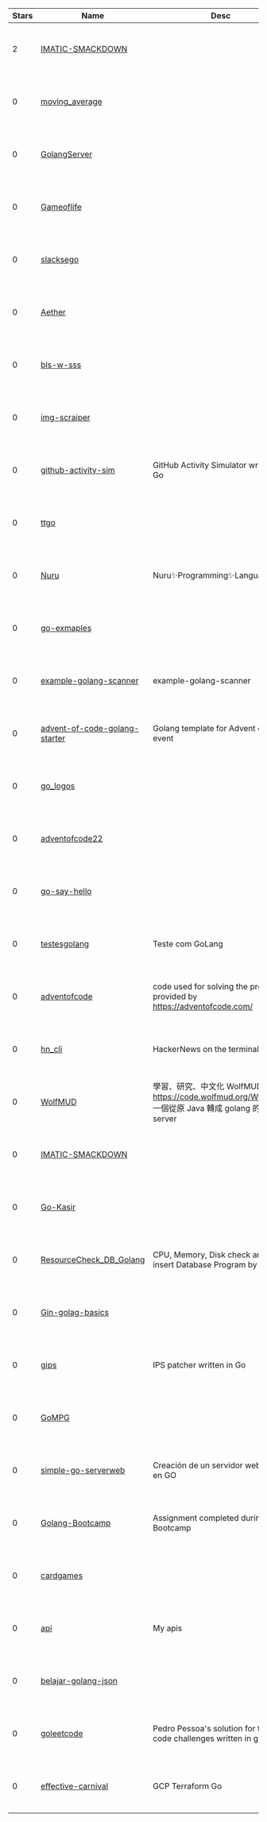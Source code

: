 | Stars | Name | Desc | Created | 
| ----- | ------- | ------------- | ------------- |
| 2 | [IMATIC-SMACKDOWN](https://github.com/merlinepedra/IMATIC-SMACKDOWN) |  | 2022-12-01 01:19:16 +0000 UTC |
| 0 | [moving_average](https://github.com/SashaBokov/moving_average) |  | 2022-12-01 01:25:22 +0000 UTC |
| 0 | [GolangServer](https://github.com/Danc-app/GolangServer) |  | 2022-12-01 01:00:35 +0000 UTC |
| 0 | [Gameoflife](https://github.com/LZMBill/Gameoflife) |  | 2022-12-01 00:38:26 +0000 UTC |
| 0 | [slacksego](https://github.com/sofam/slacksego) |  | 2022-12-01 00:15:01 +0000 UTC |
| 0 | [Aether](https://github.com/MokitaNetwork/Aether) |  | 2022-12-01 00:46:30 +0000 UTC |
| 0 | [bls-w-sss](https://github.com/ori-shem-tov/bls-w-sss) |  | 2022-12-01 00:18:36 +0000 UTC |
| 0 | [img-scraiper](https://github.com/baya8/img-scraiper) |  | 2022-12-01 01:22:33 +0000 UTC |
| 0 | [github-activity-sim](https://github.com/joanlopez/github-activity-sim) | GitHub Activity Simulator written in Go | 2022-12-01 01:20:33 +0000 UTC |
| 0 | [ttgo](https://github.com/cindywu/ttgo) |  | 2022-12-01 01:37:29 +0000 UTC |
| 0 | [Nuru](https://github.com/AvicennaJr/Nuru) | Nuru✨Programming✨Language | 2022-12-01 00:08:28 +0000 UTC |
| 0 | [go-exmaples](https://github.com/wuweidong0107/go-exmaples) |  | 2022-12-01 00:18:00 +0000 UTC |
| 0 | [example-golang-scanner](https://github.com/pthomison/example-golang-scanner) | example-golang-scanner | 2022-12-01 00:25:45 +0000 UTC |
| 0 | [advent-of-code-golang-starter](https://github.com/ljgago/advent-of-code-golang-starter) | Golang template for Advent of Code event | 2022-12-01 00:22:16 +0000 UTC |
| 0 | [go_logos](https://github.com/vlasud/go_logos) |  | 2022-12-01 00:21:06 +0000 UTC |
| 0 | [adventofcode22](https://github.com/Mindyratcliff/adventofcode22) |  | 2022-12-01 00:48:48 +0000 UTC |
| 0 | [go-say-hello](https://github.com/ikhlasul0507/go-say-hello) |  | 2022-12-01 00:25:55 +0000 UTC |
| 0 | [testesgolang](https://github.com/erickweil/testesgolang) | Teste com GoLang | 2022-12-01 01:00:44 +0000 UTC |
| 0 | [adventofcode](https://github.com/Budmin/adventofcode) | code used for solving the problems provided by https://adventofcode.com/ | 2022-12-01 00:38:37 +0000 UTC |
| 0 | [hn_cli](https://github.com/rodfer0x80/hn_cli) | HackerNews on the terminal | 2022-12-01 00:47:23 +0000 UTC |
| 0 | [WolfMUD](https://github.com/wade-fs/WolfMUD) | 學習、研究、中文化 WolfMUD from https://code.wolfmud.org/WolfMUD, 一個從原 Java 轉成 golang 的 Mud server | 2022-12-01 01:08:44 +0000 UTC |
| 0 | [IMATIC-SMACKDOWN](https://github.com/merlinepedra25/IMATIC-SMACKDOWN) |  | 2022-12-01 01:19:10 +0000 UTC |
| 0 | [Go-Kasir](https://github.com/alifmldid/Go-Kasir) |  | 2022-12-01 01:19:12 +0000 UTC |
| 0 | [ResourceCheck_DB_Golang](https://github.com/Leeyunhyuk/ResourceCheck_DB_Golang) | CPU, Memory, Disk check and insert Database Program by Golang | 2022-12-01 01:25:23 +0000 UTC |
| 0 | [Gin-golag-basics](https://github.com/Criotech/Gin-golag-basics) |  | 2022-12-01 00:07:16 +0000 UTC |
| 0 | [gips](https://github.com/eggbit/gips) | IPS patcher written in Go | 2022-12-01 01:26:45 +0000 UTC |
| 0 | [GoMPG](https://github.com/KikosS41/GoMPG) |  | 2022-12-01 00:11:50 +0000 UTC |
| 0 | [simple-go-serverweb](https://github.com/Leinnner/simple-go-serverweb) | Creación de un servidor web simple en GO | 2022-12-01 00:55:50 +0000 UTC |
| 0 | [Golang-Bootcamp](https://github.com/tmatheas/Golang-Bootcamp) | Assignment completed during Bootcamp | 2022-12-01 01:18:35 +0000 UTC |
| 0 | [cardgames](https://github.com/wwi22ama-prog/cardgames) |  | 2022-12-01 01:27:42 +0000 UTC |
| 0 | [api](https://github.com/bradfordzhang/api) | My apis | 2022-12-01 01:13:05 +0000 UTC |
| 0 | [belajar-golang-json](https://github.com/asidikfauzi/belajar-golang-json) |  | 2022-12-01 00:53:13 +0000 UTC |
| 0 | [goleetcode](https://github.com/Pedro-Pessoa/goleetcode) | Pedro Pessoa's solution for the leet code challenges written in go | 2022-12-01 01:03:34 +0000 UTC |
| 0 | [effective-carnival](https://github.com/hsmtkk/effective-carnival) | GCP Terraform Go | 2022-12-01 00:07:00 +0000 UTC |

